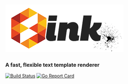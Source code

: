 # <img src="https://raw.githubusercontent.com/chrissimpkins/ink/images/img/ink-logo-crunch.png">
### A fast, flexible text template renderer

[![Build Status](https://semaphoreci.com/api/v1/sourcefoundry/ink/branches/master/badge.svg)](https://semaphoreci.com/sourcefoundry/ink) [![Go Report Card](https://goreportcard.com/badge/github.com/chrissimpkins/ink)](https://goreportcard.com/report/github.com/chrissimpkins/ink)